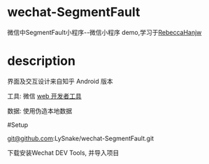 # wechat-SegmentFault

微信中SegmentFault小程序--微信小程序 demo,学习于[RebeccaHanjw](https://github.com/RebeccaHanjw/weapp-wechat-zhihu)

# description

界面及交互设计来自知乎 Android 版本

工具: 微信 [web 开发者工具](https://mp.weixin.qq.com/debug/wxadoc/dev/devtools/download.html?t=1474644089359)

数据: 使用伪造本地数据

#Setup 

git@github.com:LySnake/wechat-SegmentFault.git

下载安装Wechat DEV Tools, 并导入项目
